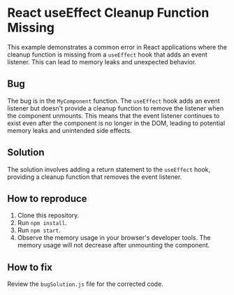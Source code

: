 # React useEffect Cleanup Function Missing

This example demonstrates a common error in React applications where the cleanup function is missing from a `useEffect` hook that adds an event listener. This can lead to memory leaks and unexpected behavior.

## Bug
The bug is in the `MyComponent` function.  The `useEffect` hook adds an event listener but doesn't provide a cleanup function to remove the listener when the component unmounts.  This means that the event listener continues to exist even after the component is no longer in the DOM, leading to potential memory leaks and unintended side effects.

## Solution
The solution involves adding a return statement to the `useEffect` hook, providing a cleanup function that removes the event listener.

## How to reproduce
1. Clone this repository.
2. Run `npm install`.
3. Run `npm start`.
4. Observe the memory usage in your browser's developer tools.  The memory usage will not decrease after unmounting the component.

## How to fix
Review the `bugSolution.js` file for the corrected code.